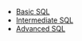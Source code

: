 - [Basic SQL](basic_sql/README.md)
- [Intermediate SQL](../2_data_exploration_and_analysis/intermediate_sql)
- [Advanced SQL](../2_data_exploration_and_analysis/advanced_sql/README.md)
